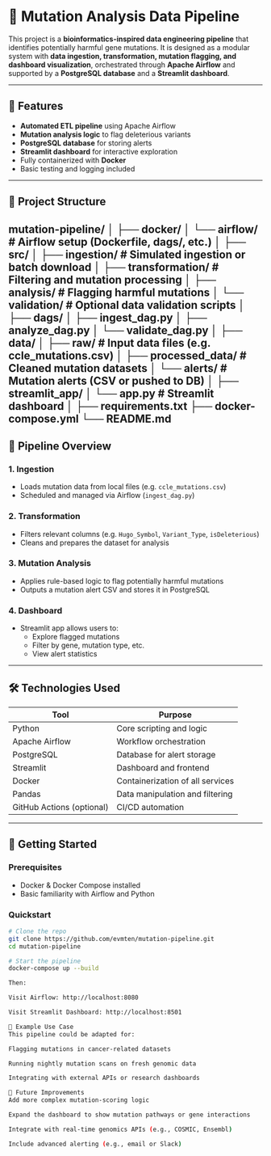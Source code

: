 # 🧬 Mutation Analysis Data Pipeline

This project is a **bioinformatics-inspired data engineering pipeline** that identifies potentially harmful gene mutations. It is designed as a modular system with **data ingestion, transformation, mutation flagging, and dashboard visualization**, orchestrated through **Apache Airflow** and supported by a **PostgreSQL database** and a **Streamlit dashboard**.

---

## 📌 Features

- **Automated ETL pipeline** using Apache Airflow
- **Mutation analysis logic** to flag deleterious variants
- **PostgreSQL database** for storing alerts
- **Streamlit dashboard** for interactive exploration
- Fully containerized with **Docker**
- Basic testing and logging included

---

## 📁 Project Structure

mutation-pipeline/
│
├── docker/
│ └── airflow/ # Airflow setup (Dockerfile, dags/, etc.)
│
├── src/
│ ├── ingestion/ # Simulated ingestion or batch download
│ ├── transformation/ # Filtering and mutation processing
│ ├── analysis/ # Flagging harmful mutations
│ └── validation/ # Optional data validation scripts
│
├── dags/
│ ├── ingest_dag.py
│ ├── analyze_dag.py
│ └── validate_dag.py
│
├── data/
│ ├── raw/ # Input data files (e.g. ccle_mutations.csv)
│ ├── processed_data/ # Cleaned mutation datasets
│ └── alerts/ # Mutation alerts (CSV or pushed to DB)
│
├── streamlit_app/
│ └── app.py # Streamlit dashboard
│
├── requirements.txt
├── docker-compose.yml
└── README.md
---

## 🔄 Pipeline Overview

### 1. **Ingestion**
- Loads mutation data from local files (e.g. `ccle_mutations.csv`)
- Scheduled and managed via Airflow (`ingest_dag.py`)

### 2. **Transformation**
- Filters relevant columns (e.g. `Hugo_Symbol`, `Variant_Type`, `isDeleterious`)
- Cleans and prepares the dataset for analysis

### 3. **Mutation Analysis**
- Applies rule-based logic to flag potentially harmful mutations
- Outputs a mutation alert CSV and stores it in PostgreSQL

### 4. **Dashboard**
- Streamlit app allows users to:
  - Explore flagged mutations
  - Filter by gene, mutation type, etc.
  - View alert statistics

---

## 🛠 Technologies Used

| Tool         | Purpose                           |
|--------------|-----------------------------------|
| Python       | Core scripting and logic          |
| Apache Airflow | Workflow orchestration          |
| PostgreSQL   | Database for alert storage        |
| Streamlit    | Dashboard and frontend            |
| Docker       | Containerization of all services  |
| Pandas       | Data manipulation and filtering   |
| GitHub Actions (optional) | CI/CD automation    |

---

## 🚀 Getting Started

### Prerequisites
- Docker & Docker Compose installed
- Basic familiarity with Airflow and Python

### Quickstart

```bash
# Clone the repo
git clone https://github.com/evmten/mutation-pipeline.git
cd mutation-pipeline

# Start the pipeline
docker-compose up --build

Then:

Visit Airflow: http://localhost:8080

Visit Streamlit Dashboard: http://localhost:8501

🧪 Example Use Case
This pipeline could be adapted for:

Flagging mutations in cancer-related datasets

Running nightly mutation scans on fresh genomic data

Integrating with external APIs or research dashboards

🧼 Future Improvements
Add more complex mutation-scoring logic

Expand the dashboard to show mutation pathways or gene interactions

Integrate with real-time genomics APIs (e.g., COSMIC, Ensembl)

Include advanced alerting (e.g., email or Slack)
